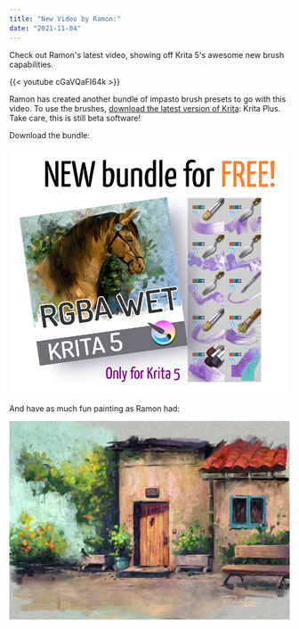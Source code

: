 ```yaml
---
title: "New Video by Ramon:"
date: "2021-11-04"
---
```


Check out Ramon's latest video, showing off Krita 5's awesome new brush capabilities.

{{< youtube cGaVQaFI64k >}}

Ramon has created another bundle of impasto brush presets to go with this video. To use the brushes, [download the latest version of Krita](/download): Krita Plus. Take care, this is still beta software!

Download the bundle:

[![A new bundle for Krita 5](../images/promo-RGBA-wet.png)](https://files.kde.org/krita/extras/RGBA-WET.bundle)

And have as much fun painting as Ramon had:

[![A painting done with the new brushes](../images/Old-House-3-1024x724.jpg)](../images/Old-House-3-scaled.jpg)
